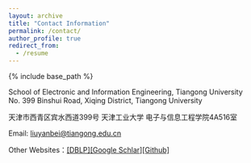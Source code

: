 ```yaml
---
layout: archive
title: "Contact Information"
permalink: /contact/
author_profile: true
redirect_from:
  - /resume
---
```


{% include base_path %}


School of Electronic and Information Engineering, Tiangong University  
No. 399 Binshui Road, Xiqing District, Tiangong University  

天津市西青区宾水西道399号 天津工业大学 电子与信息工程学院4A516室  

Email: liuyanbei@tiangong.edu.cn  

Other Websites：[[DBLP]](https://dblp.org/search?q=yanbei+liu)[[Google Schlar]](https://scholar.google.com.hk/citations?user=JuNVa_IAAAAJ&hl=zh-CN)[[Github]](https://github.com/yanbeiliu)
